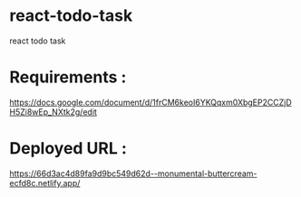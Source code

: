 # react-todo-task
react todo task

# Requirements :
https://docs.google.com/document/d/1frCM6keoI6YKQqxm0XbgEP2CCZjDH5Zi8wEp_NXtk2g/edit

# Deployed URL :
https://66d3ac4d89fa9d9bc549d62d--monumental-buttercream-ecfd8c.netlify.app/
